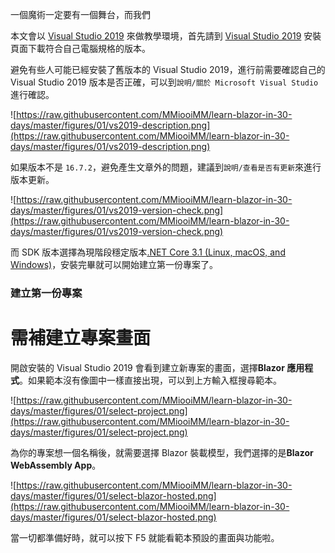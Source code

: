 一個魔術一定要有一個舞台，而我們


本文會以 [Visual Studio 2019] 來做教學環境，首先請到 [Visual Studio 2019] 安裝頁面下載符合自己電腦規格的版本。

避免有些人可能已經安裝了舊版本的 Visual Studio 2019，進行前需要確認自己的 Visual Studio 2019 版本是否正確，可以到`說明/關於 Microsoft Visual Studio`進行確認。

![https://raw.githubusercontent.com/MMiooiMM/learn-blazor-in-30-days/master/figures/01/vs2019-description.png](https://raw.githubusercontent.com/MMiooiMM/learn-blazor-in-30-days/master/figures/01/vs2019-description.png)

如果版本不是 `16.7.2`，避免產生文章外的問題，建議到`說明/查看是否有更新`來進行版本更新。

![https://raw.githubusercontent.com/MMiooiMM/learn-blazor-in-30-days/master/figures/01/vs2019-version-check.png](https://raw.githubusercontent.com/MMiooiMM/learn-blazor-in-30-days/master/figures/01/vs2019-version-check.png)

而 SDK 版本選擇為現階段穩定版本[.NET Core 3.1 (Linux, macOS, and Windows)]，安裝完畢就可以開始建立第一份專案了。


### 建立第一份專案

# 需補建立專案畫面

開啟安裝的 Visual Studio 2019 會看到建立新專案的畫面，選擇**Blazor 應用程式**。如果範本沒有像圖中一樣直接出現，可以到上方輸入框搜尋範本。

![https://raw.githubusercontent.com/MMiooiMM/learn-blazor-in-30-days/master/figures/01/select-project.png](https://raw.githubusercontent.com/MMiooiMM/learn-blazor-in-30-days/master/figures/01/select-project.png)

為你的專案想一個名稱後，就需要選擇 Blazor 裝載模型，我們選擇的是**Blazor WebAssembly App**。

![https://raw.githubusercontent.com/MMiooiMM/learn-blazor-in-30-days/master/figures/01/select-blazor-hosted.png](https://raw.githubusercontent.com/MMiooiMM/learn-blazor-in-30-days/master/figures/01/select-blazor-hosted.png)

當一切都準備好時，就可以按下 F5 就能看範本預設的畫面與功能啦。

[.NET Core 3.1 (Linux, macOS, and Windows)]: https://dotnet.microsoft.com/download
[Visual Studio 2019]: https://visualstudio.microsoft.com/zh-hant/vs/